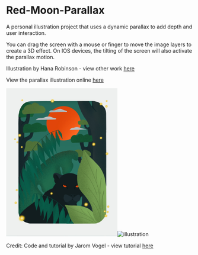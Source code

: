 # Red-Moon-Parallax
A personal illustration project that uses a dynamic parallax to add depth and user interaction. 

You can drag the screen with a mouse or finger to move the image layers to create a 3D effect. On IOS devices, the tilting of the screen will also activate the parallax motion. 


Illustration by Hana Robinson - view other work <a href="https://www.behance.net/hanarobinsb197">here</a>

View the parallax illustration online
<a href="https://h-r-design.github.io/Red-Moon-Parallax/" target="_blank"> here</a>




 
<img src="https://github.com/H-R-Design/Red-Moon-Parallax/blob/gh-pages/layers/Red%20Moon%20by%20Hana%20Robinson%20Design.JPG" alt="illustration" width="300" height= "400"/><img src="https://github.com/H-R-Design/Red-Moon-Parallax/blob/gh-pages/layers/Red%20Moon%20by%20Hana%20Robinson.gif" alt="illustration" width="300" height= "400"/>

Credit: Code and tutorial by Jarom Vogel - view tutorial <a href="https://www.skillshare.com/classes/Art-Code-Create-and-Code-an-Interactive-Parallax-Illustration/1862124549/lessons">here</a>
